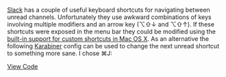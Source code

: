 [Slack] has a couple of useful keyboard shortcuts for navigating between unread
channels. Unfortunately they use awkward combinations of keys involving
multiple modifiers and an arrow key (<span class="keyboard-shortcut">⌥⇧↓</span>
and <span class="keyboard-shortcut">⌥⇧↑</span>). If these shortcuts were
exposed in the menu bar they could be modified using the [built-in support for
custom shortcuts in Mac OS X][custom-shortcuts]. As an alternative the
following [Karabiner] config can be used to change the next unread shortcut to
something more sane. I chose <span class="keyboard-shortcut">⌘J</span>:

[Slack]: https://slack.com/
[Karabiner]: https://pqrs.org/osx/karabiner/
[custom-shortcuts]: https://support.apple.com/kb/PH18418

<script src="https://gist.github.com/wezm/05210d76660e735944a7.js"></script>
[View Code][code]

[code]: https://gist.github.com/wezm/05210d76660e735944a7
